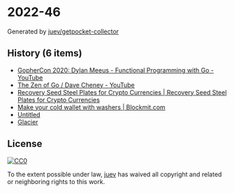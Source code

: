 # 2022-46

Generated by [juev/getpocket-collector](https://github.com/juev/getpocket-collector)

## History (6 items)

- [GopherCon 2020: Dylan Meeus - Functional Programming with Go - YouTube](https://www.youtube.com/watch?v=wqs8n5Uk5OM)
- [The Zen of Go / Dave Cheney - YouTube](https://www.youtube.com/watch?v=yd_rtwYaXps)
- [Recovery Seed Steel Plates for Crypto Currencies | Recovery Seed Steel Plates for Crypto Currencies](http://bulletproofbitcoin.com)
- [Make your cold wallet with washers | Blockmit.com](https://blockmit.com/english/guides/diy/make-cold-wallet-washers/)
- [Untitled](http://survey-smiles.com)
- [Glacier](https://glacierprotocol.org)

## License

[![CC0](https://mirrors.creativecommons.org/presskit/buttons/88x31/svg/cc-zero.svg)](https://creativecommons.org/publicdomain/zero/1.0/)

To the extent possible under law, [juev](https://github.com/juev) has waived all copyright and related or neighboring rights to this work.
